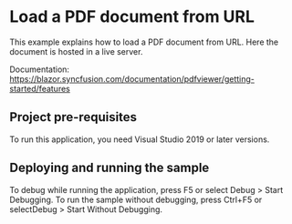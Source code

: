 # Load a PDF document from URL
This example explains how to load a PDF document from URL. Here the document is hosted in a live server.

Documentation: https://blazor.syncfusion.com/documentation/pdfviewer/getting-started/features

## Project pre-requisites
To run this application, you need Visual Studio 2019 or later versions.

## Deploying and running the sample
To debug while running the application, press F5 or select Debug > Start Debugging. To run the sample without debugging, press Ctrl+F5 or selectDebug > Start Without Debugging.